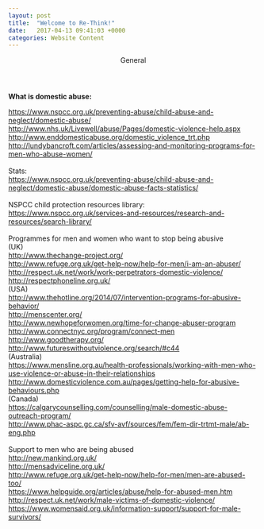 ```yaml
---
layout: post
title:  "Welcome to Re-Think!"
date:   2017-04-13 09:41:03 +0000
categories: Website Content
---
```


<header>General</header>
<body>
<strong>What is domestic abuse:</strong><br /> 

<a href="https://www.nspcc.org.uk/preventing-abuse/child-abuse-and-neglect/domestic-abuse/">https://www.nspcc.org.uk/preventing-abuse/child-abuse-and-neglect/domestic-abuse/</a><br /> 
<a href="http://www.nhs.uk/Livewell/abuse/Pages/domestic-violence-help.aspx">http://www.nhs.uk/Livewell/abuse/Pages/domestic-violence-help.aspx</a><br /> 
http://www.enddomesticabuse.org/domestic_violence_trt.php<br /> 
http://lundybancroft.com/articles/assessing-and-monitoring-programs-for-men-who-abuse-women/<br /> 
<br /> 
Stats: <br /> 
https://www.nspcc.org.uk/preventing-abuse/child-abuse-and-neglect/domestic-abuse/domestic-abuse-facts-statistics/<br /> 
<br /> 
NSPCC child protection resources library: <br /> 
https://www.nspcc.org.uk/services-and-resources/research-and-resources/search-library/<br /> 
<br /> 
Programmes for men and women who want to stop being abusive <br /> 
(UK)<br /> 
http://www.thechange-project.org/<br /> 
http://www.refuge.org.uk/get-help-now/help-for-men/i-am-an-abuser/	<br /> 
http://respect.uk.net/work/work-perpetrators-domestic-violence/<br /> 
http://respectphoneline.org.uk/<br /> 
(USA)<br /> 
http://www.thehotline.org/2014/07/intervention-programs-for-abusive-behavior/<br /> 
http://menscenter.org/<br /> 
http://www.newhopeforwomen.org/time-for-change-abuser-program<br /> 
http://www.connectnyc.org/program/connect-men<br /> 
http://www.goodtherapy.org/<br /> 
http://www.futureswithoutviolence.org/search/#c44<br /> 
(Australia)<br /> 
https://www.mensline.org.au/health-professionals/working-with-men-who-use-violence-or-abuse-in-their-relationships<br /> 
http://www.domesticviolence.com.au/pages/getting-help-for-abusive-behaviours.php<br /> 
(Canada)<br /> 
https://calgarycounselling.com/counselling/male-domestic-abuse-outreach-program/<br /> 
http://www.phac-aspc.gc.ca/sfv-avf/sources/fem/fem-dir-trtmt-male/ab-eng.php<br /> 
<br /> 
Support to men who are being abused<br /> 
http://new.mankind.org.uk/ <br /> 
http://mensadviceline.org.uk/ <br /> 
http://www.refuge.org.uk/get-help-now/help-for-men/men-are-abused-too/<br /> 
https://www.helpguide.org/articles/abuse/help-for-abused-men.htm<br /> 
http://respect.uk.net/work/male-victims-of-domestic-violence/<br /> 
https://www.womensaid.org.uk/information-support/support-for-male-survivors/<br /> 
</body>

[https://www.nspcc.org.uk/preventing-abuse/child-abuse-and-neglect/domestic-abuse/]: https://www.nspcc.org.uk/preventing-abuse/child-abuse-and-neglect/domestic-abuse/
